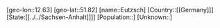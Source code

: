 ﻿---
location: [51.82,12.63]
type: City
tags:
- geo/City


SpocWebEntityId: 30098
isDeleted: false
confidential: public

---
[geo-lon::12.63]
[geo-lat::51.82]
[name::Eutzsch]
[Country::[[Germany]]]
[State:[[../../Sachsen-Anhalt]]]]
[Population::]
[Unknown::]

